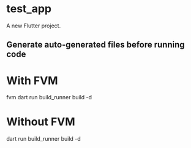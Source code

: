 # test_app

A new Flutter project.



## Generate auto-generated files before running code
# With FVM
fvm dart run build_runner build -d

# Without FVM
dart run build_runner build -d